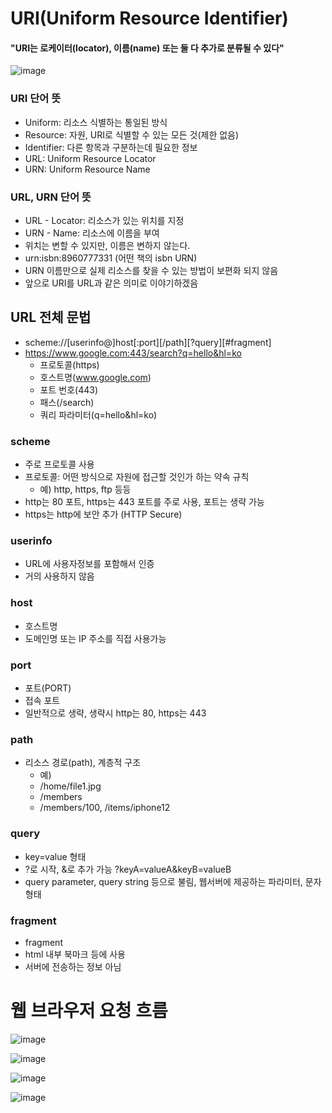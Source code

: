 # URI(Uniform Resource Identifier)
#### "URI는 로케이터(locator), 이름(name) 또는 둘 다 추가로 분류될 수 있다"
![image](https://user-images.githubusercontent.com/39439576/221400408-7a4fc6c1-943f-4e5e-8117-bb0b3fcc90e9.png)

### URI 단어 뜻
* Uniform: 리소스 식별하는 통일된 방식
* Resource: 자원, URI로 식별할 수 있는 모든 것(제한 없음)
* Identifier: 다른 항목과 구분하는데 필요한 정보
* URL: Uniform Resource Locator
* URN: Uniform Resource Name

### URL, URN 단어 뜻
* URL - Locator: 리소스가 있는 위치를 지정
* URN - Name: 리소스에 이름을 부여
* 위치는 변할 수 있지만, 이름은 변하지 않는다.
* urn:isbn:8960777331 (어떤 책의 isbn URN)
* URN 이름만으로 실제 리소스를 찾을 수 있는 방법이 보편화 되지 않음
* 앞으로 URI를 URL과 같은 의미로 이야기하겠음

## URL 전체 문법
* scheme://[userinfo@]host[:port][/path][?query][#fragment]
* https://www.google.com:443/search?q=hello&hl=ko
  * 프로토콜(https)
  * 호스트명(www.google.com)
  * 포트 번호(443)
  * 패스(/search)
  * 쿼리 파라미터(q=hello&hl=ko)

### scheme
* 주로 프로토콜 사용
* 프로토콜: 어떤 방식으로 자원에 접근할 것인가 하는 약속 규칙
  * 예) http, https, ftp 등등
* http는 80 포트, https는 443 포트를 주로 사용, 포트는 생략 가능
* https는 http에 보안 추가 (HTTP Secure)

### userinfo
* URL에 사용자정보를 포함해서 인증
* 거의 사용하지 않음

### host
* 호스트명
* 도메인명 또는 IP 주소를 직접 사용가능

### port
* 포트(PORT)
* 접속 포트
* 일반적으로 생략, 생략시 http는 80, https는 443

### path
* 리소스 경로(path), 계층적 구조
  * 예)
  * /home/file1.jpg
  * /members
  * /members/100, /items/iphone12

### query
* key=value 형태
* ?로 시작, &로 추가 가능 ?keyA=valueA&keyB=valueB
* query parameter, query string 등으로 불림, 웹서버에 제공하는 파라미터, 문자 형태

### fragment
* fragment
* html 내부 북마크 등에 사용
* 서버에 전송하는 정보 아님

# 웹 브라우저 요청 흐름
![image](https://user-images.githubusercontent.com/39439576/221400689-7c0ee242-a3dd-4af0-86d1-3e249c939f46.png)


![image](https://user-images.githubusercontent.com/39439576/221400699-51af9bc0-2f9b-4250-b15a-d4a1b5391f38.png)


![image](https://user-images.githubusercontent.com/39439576/221400742-085b8196-49e1-44ae-b24e-8f40aebc3c26.png)


![image](https://user-images.githubusercontent.com/39439576/221400767-ca7bb48e-d334-4103-8ab8-12cc8dd067ee.png)
